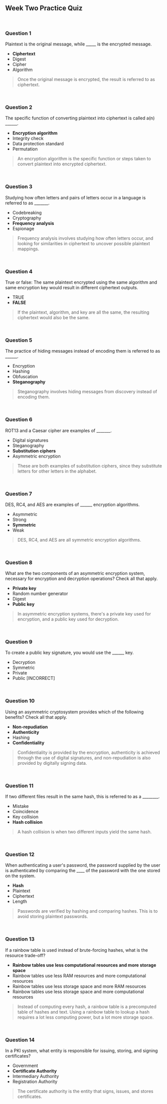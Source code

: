 ## Week Two Practice Quiz

<br>

### Question 1

Plaintext is the original message, while _____ is the encrypted message.

* **Ciphertext**
* Digest
* Cipher
* Algorithm

> Once the original message is encrypted, the result is referred to as ciphertext.

<br>

### Question 2

The specific function of converting plaintext into ciphertext is called a(n) ______.

* **Encryption algorithm**
* Integrity check
* Data protection standard
* Permutation

> An encryption algorithm is the specific function or steps taken to convert plaintext into encrypted ciphertext.

<br>

### Question 3

Studying how often letters and pairs of letters occur in a language is referred to as _______.

* Codebreaking
* Cryptography
* **Frequency analysis**
* Espionage

> Frequency analysis involves studying how often letters occur, and looking for similarities in ciphertext to uncover possible plaintext mappings.

<br>

### Question 4

True or false: The same plaintext encrypted using the same algorithm and same encryption key would result in different ciphertext outputs.

* TRUE
* **FALSE**

> If the plaintext, algorithm, and key are all the same, the resulting ciphertext would also be the same.

<br>

### Question 5

The practice of hiding messages instead of encoding them is referred to as ______.

* Encryption
* Hashing
* Obfuscation
* **Steganography**

> Steganography involves hiding messages from discovery instead of encoding them.

<br>

### Question 6

ROT13 and a Caesar cipher are examples of _______.

* Digital signatures
* Steganography
* **Substitution ciphers**
* Asymmetric encryption

> These are both examples of substitution ciphers, since they substitute letters for other letters in the alphabet.

<br>

### Question 7

DES, RC4, and AES are examples of ______ encryption algorithms.

* Asymmetric
* Strong
* **Symmetric**
* Weak

> DES, RC4, and AES are all symmetric encryption algorithms.

<br>

### Question 8

What are the two components of an asymmetric encryption system, necessary for encryption and decryption operations? Check all that apply.

* **Private key**
* Random number generator
* Digest
* **Public key**

> In asymmetric encryption systems, there's a private key used for encryption, and a public key used for decryption.

<br>

### Question 9

To create a public key signature, you would use the ______ key.

* Decryption
* Symmetric
* Private
* Public [INCORRECT]

<br>

### Question 10

Using an asymmetric cryptosystem provides which of the following benefits? Check all that apply.

* **Non-repudiation**
* **Authenticity**
* Hashing
* **Confidentiality**

> Confidentiality is provided by the encryption, authenticity is achieved through the use of digital signatures, and non-repudiation is also provided by digitally signing data.

<br>

### Question 11

If two different files result in the same hash, this is referred to as a ________.

* Mistake
* Coincidence
* Key collision
* **Hash collision**

> A hash collision is when two different inputs yield the same hash.

<br>

### Question 12

When authenticating a user's password, the password supplied by the user is authenticated by comparing the ____ of the password with the one stored on the system.

* **Hash**
* Plaintext
* Ciphertext
* Length

> Passwords are verified by hashing and comparing hashes. This is to avoid storing plaintext passwords.

<br>

### Question 13

If a rainbow table is used instead of brute-forcing hashes, what is the resource trade-off?

* **Rainbow tables use less computational resources and more storage space**
* Rainbow tables use less RAM resources and more computational resources
* Rainbow tables use less storage space and more RAM resources
* Rainbow tables use less storage space and more computational resources

> Instead of computing every hash, a rainbow table is a precomputed table of hashes and text. Using a rainbow table to lookup a hash requires a lot less computing power, but a lot more storage space.

<br>

### Question 14

In a PKI system, what entity is responsible for issuing, storing, and signing certificates?

* Government
* **Certificate Authority**
* Intermediary Authority
* Registration Authority

> The certificate authority is the entity that signs, issues, and stores certificates.